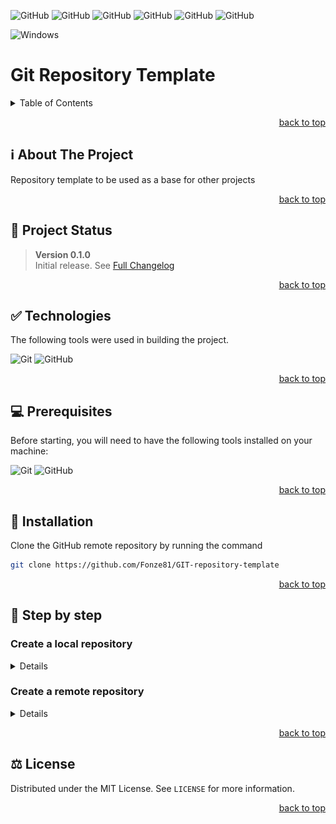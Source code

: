 <!-- Used for back to top link -->
<div id="top"></div>

<!-- Insert badges here. See https://shields.io/ -->
![GitHub](https://img.shields.io/github/v/tag/Fonze81/GIT-repository-template?style=flat&logo=github)
![GitHub](https://img.shields.io/github/release-date/Fonze81/GIT-repository-template?style=flat&logo=github)
![GitHub](https://img.shields.io/github/last-commit/Fonze81/GIT-repository-template?style=flat&logo=github)
![GitHub](https://img.shields.io/github/commit-activity/m/Fonze81/GIT-repository-template?style=flat&logo=github)
![GitHub](https://img.shields.io/github/repo-size/Fonze81/GIT-repository-template?style=flat&logo=github)
![GitHub](https://img.shields.io/github/license/Fonze81/GIT-repository-template?style=flat)

![Windows](https://img.shields.io/badge/Windows-0078D6?style=for-the-badge&logo=windows&logoColor=white)

# Git Repository Template

<details>
    <summary>Table of Contents</summary>
    <ol>
        <li><a href="#about-the-project"> ℹ️ About The Project</a></li>
        <li><a href="#project-status"> 🚧 Project Status</a></li>
        <li><a href="#technologies"> ✅ Technologies</a></li>
        <li><a href="#prerequisites"> 💻 Prerequisites</a></li>
        <li><a href="#installation"> 🚀 Installation</a></li>
        <li><a href="#step-by-step"> 🚶 Step by step</a></li>
        <ul>
            <li><a href="#create-local-repository">Create a local repository</a></li>
            <li><a href="#create-remote-repository">Create a remote repository</a></li>
        </ul>
        <li><a href="#license"> ⚖️ License</a></li>
    </ol>
</details>

<!-- Link to top -->
<p align="right"><a href="#top">back to top</a></p>

<!-- Used for Table of Contents link -->
<div id="about-the-project"></div>

## ℹ️ About The Project

Repository template to be used as a base for other projects

<!-- Link to top -->
<p align="right"><a href="#top">back to top</a></p>

<!-- Used for Table of Contents link -->
<div id="project-status"></div>

## 🚧 Project Status

> **Version 0.1.0**<br>
> Initial release. See [Full Changelog](https://github.com/Fonze81/GIT-repository-template/commits/0.1.0)

<!-- Link to top -->
<p align="right"><a href="#top">back to top</a></p>

<!-- Used for Table of Contents link -->
<div id="technologies"></div>

## ✅ Technologies

The following tools were used in building the project.

![Git](https://img.shields.io/badge/git-%23F05033.svg?style=for-the-badge&logo=git&logoColor=white)
![GitHub](https://img.shields.io/badge/github-%23121011.svg?style=for-the-badge&logo=github&logoColor=white)

<!-- Link to top -->
<p align="right"><a href="#top">back to top</a></p>

<!-- Used for Table of Contents link -->
<div id="prerequisites"></div>

## 💻 Prerequisites

Before starting, you will need to have the following tools installed on your machine:

![Git](https://img.shields.io/static/v1?label=Git&message=^v2.33.1.windows.1&color=blue&style=flat&logo=git)
![GitHub](https://img.shields.io/static/v1?label=GitHub%20Desktop&message=^v2.9.14%20x64&color=blue&style=flat&logo=github)

<!-- Link to top -->
<p align="right"><a href="#top">back to top</a></p>

<!-- Used for Table of Contents link -->
<div id="installation"></div>

## 🚀 Installation

Clone the GitHub remote repository by running the command

```bash
git clone https://github.com/Fonze81/GIT-repository-template
```

<!-- Link to top -->
<p align="right"><a href="#top">back to top</a></p>

<!-- Used for Table of Contents link -->
<div id="step-by-step"></div>

## 🚶 Step by step

<!-- Used for Table of Contents link -->
<div id="create-local-repository"></div>

### Create a local repository

<details>
<br>

Open a terminal window and run the command `git --version` to verify that it is installed.
If an error is returned, there are a few ways to install Git on Windows. The most official build is available for download on the Git website. Just go to https://git-scm.com/download/win and the download will start automatically.

> ![Git](./images/git-icon_14px.svg) [**Git**](https://git-scm.com/) is a free and open source distributed version control system designed to handle everything from small to very large projects with speed and efficiency.

To update Git to the latest version run the command

```bash
git update-git-for-windows
```

Git comes with a tool called git config that lets you get and set configuration variables that control all aspects of how Git looks and operates. See [First-Time Git Setup](https://git-scm.com/book/en/v2/Getting-Started-First-Time-Git-Setup)

```bash
git config --global user.name '<your-username>'
git config --global user.email <your-email>
```

Go to that project's directory. In the terminal window run the command:

```bash
cd C:/Users/user/my_project
```

Create a new subdirectory named .git that contains all of your necessary repository files \- a Git repository skeleton. Run the command:

```bash
git init
git status
```

Added the following files to the directory:

* **README.md** - A guide that gives a detailed description of the project.
* **./images** - A folder with the images that are used in the project
* **LICENSE** - A file with the project license

Start tracking these files and do an initial commit.

```bash
git add README.md
git add images/*
git add LICENSE
git commit -m 'Initial commit'
git branch -M main
```

<!-- Link to top -->
<p align="right"><a href="#top">back to top</a></p>

</details>

<!-- Used for Table of Contents link -->
<div id="create-remote-repository"></div>

### Create a remote repository

<details>
<br>

Go to [Github](https://github.com/) and create a new remote repository.
Download [GitHub Desktop](https://central.github.com/deployments/desktop/desktop/latest/win32) and install it

Open the GitHub Desktop software, log in, select your local repository (File > Add local repository...) and then upload it to the remote repository (Repository > Push).

> **Git is not allowed to push to GitHub remote repository**<br>
> See [token authentication requirements for git operations](https://github.blog/2020-12-15-token-authentication-requirements-for-git-operations/)

<!-- Link to top -->
<!-- <p align="right"><a href="#top">back to top</a></p> -->

</details>

<!-- Link to top -->
<p align="right"><a href="#top">back to top</a></p>

<!-- Used for Table of Contents link -->
<div id="license"></div>

## ⚖️ License

Distributed under the MIT License. See `LICENSE` for more information.

<!-- Link to top -->
<p align="right"><a href="#top">back to top</a></p>
